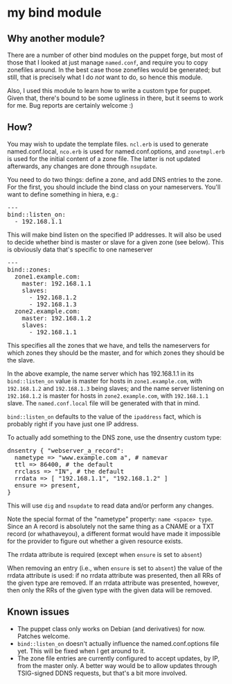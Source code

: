 my bind module
==============

Why another module?
-------------------

There are a number of other bind modules on the puppet forge, but most
of those that I looked at just manage `named.conf`, and require you to
copy zonefiles around. In the best case those zonefiles would be
generated; but still, that is precisely what I do *not* want to do, so
hence this module.

Also, I used this module to learn how to write a custom type for puppet.
Given that, there's bound to be some ugliness in there, but it seems to
work for me. Bug reports are certainly welcome :)

How?
----

You may wish to update the template files. `ncl.erb` is used to generate
named.conf.local, `nco.erb` is used for named.conf.options, and
`zonetmpl.erb` is used for the initial content of a zone file. The latter is
not updated afterwards, any changes are done through `nsupdate`.

You need to do two things: define a zone, and add DNS entries to the
zone. For the first, you should include the bind class on your
nameservers. You'll want to define something in hiera, e.g.:

<pre>
---
bind::listen_on: 
  - 192.168.1.1
</pre>

This will make bind listen on the specified IP addresses. It will also
be used to decide whether bind is master or slave for a given zone (see
below). This is obviously data that's specific to one nameserver

<pre>
---
bind::zones:
  zone1.example.com:
    master: 192.168.1.1
    slaves:
      - 192.168.1.2
      - 192.168.1.3
  zone2.example.com:
    master: 192.168.1.2
    slaves:
      - 192.168.1.1
</pre>

This specifies all the zones that we have, and tells the nameservers
for which zones they should be the master, and for which zones they
should be the slave.

In the above example, the name server which has 192.168.1.1 in its
`bind::listen_on` value is master for hosts in `zone1.example.com`, with
`192.168.1.2` and `192.168.1.3` being slaves; and the name server
listening on `192.168.1.2` is master for hosts in `zone2.example.com`,
with `192.168.1.1` slave. The `named.conf.local` file will be generated
with that in mind.

`bind::listen_on` defaults to the value of the `ipaddress` fact, which
is probably right if you have just one IP address.

To actually add something to the DNS zone, use the dnsentry custom type:

<pre>
dnsentry { "webserver_a_record":
  nametype => "www.example.com a", # namevar
  ttl => 86400, # the default
  rrclass => "IN", # the default
  rrdata => [ "192.168.1.1", "192.168.1.2" ]
  ensure => present,
}
</pre>

This will use `dig` and `nsupdate` to read data and/or perform any
changes.

Note the special format of the "nametype" property: `name <space> type`.
Since an A record is absolutely not the same thing as a CNAME or a TXT
record (or whathaveyou), a different format would have made it
impossible for the provider to figure out whether a given resource
exists.

The rrdata attribute is required (except when `ensure` is set to `absent`)

When removing an entry (i.e., when `ensure` is set to `absent`) the
value of the rrdata attribute is used: if no rrdata attribute was presented,
then all RRs of the given type are removed. If an rrdata attribute was
presented, however, then only the RRs of the given type with the given
data will be removed.

Known issues
------------

- The puppet class only works on Debian (and derivatives) for now.
  Patches welcome.
- `bind::listen_on` doesn't actually influence the named.conf.options
  file yet. This will be fixed when I get around to it.
- The zone file entries are currently configured to accept updates, by
  IP, from the master only. A better way would be to allow updates
  through TSIG-signed DDNS requests, but that's a bit more involved.
